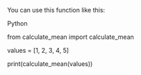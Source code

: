 You can use this function like this:

Python

from calculate_mean import calculate_mean 

values = [1, 2, 3, 4, 5]

print(calculate_mean(values))